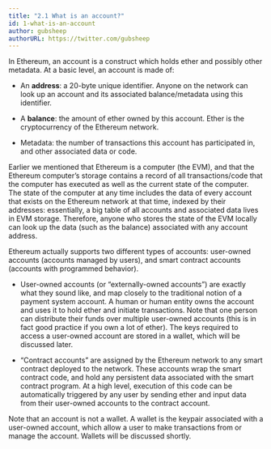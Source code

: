 ```yaml
---
title: "2.1 What is an account?"
id: 1-what-is-an-account
author: gubsheep
authorURL: https://twitter.com/gubsheep
---
```


In Ethereum, an account is a construct which holds ether and possibly other metadata. At a basic level, an account is made of:

- An **address**: a 20-byte unique identifier. Anyone on the network can look up an account and its associated balance/metadata using this identifier.
- A **balance**: the amount of ether owned by this account. Ether is the cryptocurrency of the Ethereum network.

- Metadata: the number of transactions this account has participated in, and other associated data or code.

Earlier we mentioned that Ethereum is a computer (the EVM), and that the Ethereum computer’s storage contains a record of all transactions/code that the computer has executed as well as the current state of the computer. The state of the computer at any time includes the data of every account that exists on the Ethereum network at that time, indexed by their addresses: essentially, a big table of all accounts and associated data lives in EVM storage. Therefore, anyone who stores the state of the EVM locally can look up the data (such as the balance) associated with any account address.

Ethereum actually supports two different types of accounts: user-owned accounts (accounts managed by users), and smart contract accounts (accounts with programmed behavior).

- User-owned accounts (or “externally-owned accounts”) are exactly what they sound like, and map closely to the traditional notion of a payment system account. A human or human entity owns the account and uses it to hold ether and initiate transactions. Note that one person can distribute their funds over multiple user-owned accounts (this is in fact good practice if you own a lot of ether). The keys required to access a user-owned account are stored in a wallet, which will be discussed later.

- “Contract accounts” are assigned by the Ethereum network to any smart contract deployed to the network. These accounts wrap the smart contract code, and hold any persistent data associated with the smart contract program. At a high level, execution of this code can be automatically triggered by any user by sending ether and input data from their user-owned accounts to the contract account.

Note that an account is not a wallet. A wallet is the keypair associated with a user-owned account, which allow a user to make transactions from or manage the account. Wallets will be discussed shortly.

